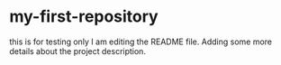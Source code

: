 # my-first-repository
this is for testing only
I am editing the README file. Adding some more details about the project description.
